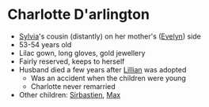 # Charlotte D'arlington
 - [Sylvia](PCs/Past/Sylvia.md)'s cousin (distantly) on her mother's ([Evelyn](NPCs/Living/Evelyn.md)) side
 - 53-54 years old
 - Lilac gown, long gloves, gold jewellery
 - Fairly reserved, keeps to herself
 - Husband died a few years after [Lillian](NPCs/Living/Lillian.md) was adopted
	 - Was an accident when the children were young
	 - Charlotte never remarried
 - Other children: [Sirbastien](NPCs/Living/Sirbastien.md), [Max](NPCs/Deceased/Max.md)